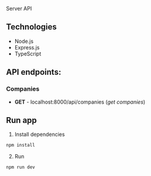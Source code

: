 Server API

## Technologies

- Node.js
- Express.js
- TypeScript

## API endpoints:

### Companies
- **GET** - localhost:8000/api/companies (_get companies_)

## Run app

1. Install dependencies
``` bash
npm install
```

2. Run
``` bash
npm run dev
```